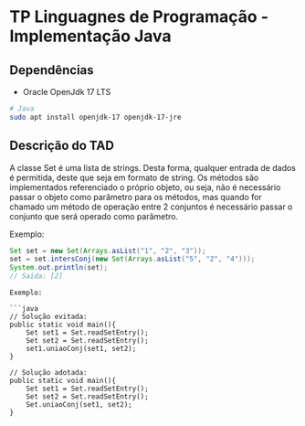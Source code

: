 # TP Linguagnes de Programação - Implementação Java

## Dependências

- Oracle OpenJdk 17 LTS

```sh
# Java
sudo apt install openjdk-17 openjdk-17-jre
```
## Descrição do TAD

A classe Set é uma lista de strings. Desta forma, qualquer entrada de dados é permitida, deste que seja em formato de string.
Os métodos são implementados referenciado o próprio objeto, ou seja, não é necessário passar o objeto como parâmetro para os métodos, mas quando
for chamado um método de operação entre 2 conjuntos é necessário passar o conjunto que será operado como parâmetro.

Exemplo:
```java
Set set = new Set(Arrays.asList("1", "2", "3"));
set = set.intersConj(new Set(Arrays.asList("5", "2", "4")));
System.out.println(set);
// Saída: [2]
```
```
Exemplo:

```java
// Solução evitada:
public static void main(){
    Set set1 = Set.readSetEntry();
    Set set2 = Set.readSetEntry();
    set1.uniaoConj(set1, set2);
}

// Solução adotada:
public static void main(){
    Set set1 = Set.readSetEntry();
    Set set2 = Set.readSetEntry();
    Set.uniaoConj(set1, set2);
}
```